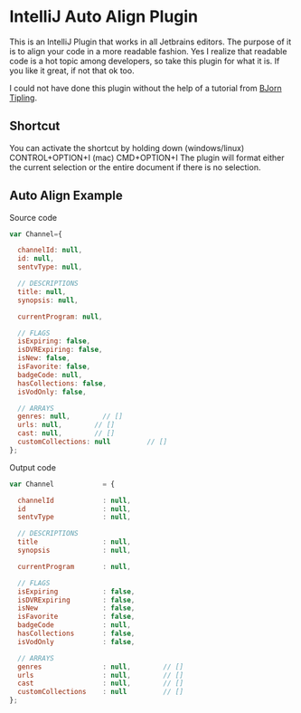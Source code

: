 # IntelliJ Auto Align Plugin

This is an IntelliJ Plugin that works in all Jetbrains editors. The purpose of it is to align your code in a more readable fashion.
Yes I realize that readable code is a hot topic among developers, so take this plugin for what it is. If you like it great, if not that ok too.

I could not have done this plugin without the help of a tutorial from [BJorn Tipling](http://bjorn.tipling.com/how-to-make-an-intellij-idea-plugin-in-30-minutes).

## Shortcut
You can activate the shortcut by holding down (windows/linux) CONTROL+OPTION+I (mac) CMD+OPTION+I
The plugin will format either the current selection or the entire document if there is no selection.

## Auto Align Example

Source code
```javascript
var Channel={

  channelId: null,
  id: null,
  sentvType: null,

  // DESCRIPTIONS
  title: null,
  synopsis: null,

  currentProgram: null,

  // FLAGS
  isExpiring: false,
  isDVRExpiring: false,
  isNew: false,
  isFavorite: false,
  badgeCode: null,
  hasCollections: false,
  isVodOnly: false,

  // ARRAYS
  genres: null,        // []
  urls: null,        // []
  cast: null,        // []
  customCollections: null         // []
};
```
Output code
```javascript
var Channel            = {

  channelId            : null,
  id                   : null,
  sentvType            : null,

  // DESCRIPTIONS
  title                : null,
  synopsis             : null,

  currentProgram       : null,

  // FLAGS
  isExpiring           : false,
  isDVRExpiring        : false,
  isNew                : false,
  isFavorite           : false,
  badgeCode            : null,
  hasCollections       : false,
  isVodOnly            : false,

  // ARRAYS
  genres               : null,        // []
  urls                 : null,        // []
  cast                 : null,        // []
  customCollections    : null         // []
};
```
